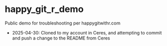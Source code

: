 # happy_git_r_demo

Public demo for troubleshooting per happygitwithr.com

 - 2025-04-30: Cloned to my account in Ceres, and attempting to commit
   and push a change to the README from Ceres
